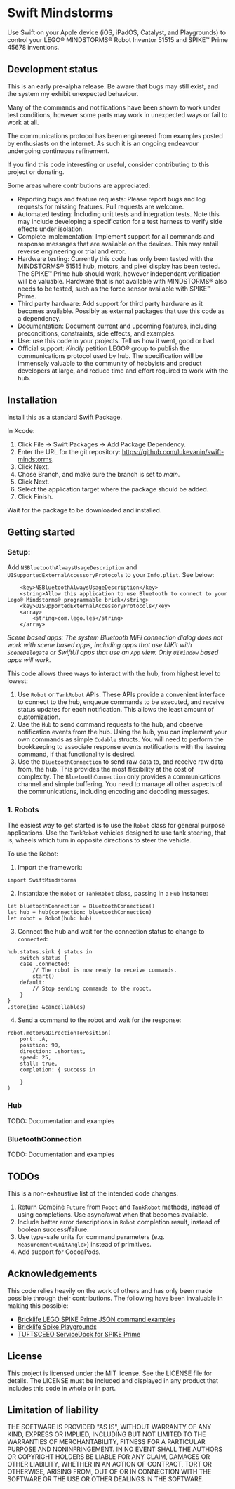 # Swift Mindstorms

Use Swift on your Apple device (iOS, iPadOS, Catalyst, and Playgrounds) to control your LEGO® MINDSTORMS® Robot Inventor 51515 and SPIKE™ Prime 45678 inventions.

## Development status

This is an early pre-alpha release. Be aware that bugs may still exist, and the system my exhibit unexpected behaviour. 

Many of the commands and notifications have been shown to work under test conditions, however some parts may work in unexpected ways or fail to work at all. 

The communications protocol has been engineered from examples posted by enthusiasts on the internet. As such it is an ongoing endeavour undergoing continuous refinement. 

If you find this code interesting or useful, consider contributing to this project or donating.

Some areas where contributions are appreciated:

- Reporting bugs and feature requests: Please report bugs and log requests for missing features. Pull requests are welcome.
- Automated testing: Including unit tests and integration tests. Note this may include developing a specification for a test harness to verify side effects under isolation.
- Complete implementation: Implement support for all commands and response messages that are available on the devices. This may entail reverse engineering or trial and error.
- Hardware testing: Currently this code has only been tested with the MINDSTORMS® 51515 hub, motors, and pixel display has been tested. The SPIKE™ Prime hub should work, however independant verification will be valuable. Hardware that is not available with MINDSTORMS® also needs to be tested, such as the force sensor available with SPIKE™ Prime.
- Third party hardware: Add support for third party hardware as it becomes available. Possibly as external packages that use this code as a dependency.
- Documentation: Document current and upcoming features, including preconditions, constraints, side effects, and examples.
- Use: use this code in your projects. Tell us how it went, good or bad.
- Official support: *Kindly* petition LEGO® group to publish the communications protocol used by hub. The specification will be immensely valuable to the community of hobbyists and product developers at large, and reduce time and effort required to work with the hub.

## Installation

Install this as a standard Swift Package.

In Xcode:

1. Click File -> Swift Packages -> Add Package Dependency.
2. Enter the URL for the git repository: https://github.com/lukevanin/swift-mindstorms.
3. Click Next.
4. Chose Branch, and make sure the branch is set to *main*. 
5. Click Next.
6. Select the application target where the package should be added.
7. Click Finish.

Wait for the package to be downloaded and installed.

## Getting started

### Setup:

Add `NSBluetoothAlwaysUsageDescription` and `UISupportedExternalAccessoryProtocols` to your `Info.plist`. See below:

```
    <key>NSBluetoothAlwaysUsageDescription</key>
    <string>Allow this application to use Bluetooth to connect to your Lego® Mindstorms® programmable brick</string>
    <key>UISupportedExternalAccessoryProtocols</key>
    <array>
        <string>com.lego.les</string>
    </array>
```

_Scene based apps: The system Bluetooth MiFi connection dialog does not work with scene based apps, including apps that use UIKit with `SceneDelegate` or SwiftUI apps that use an `App` view. Only `UIWindow` based apps will work._

This code allows three ways to interact with the hub, from highest level to lowest: 

1. Use `Robot` or `TankRobot` APIs. These APIs provide a convenient interface to connect to the hub, enqueue commands to be executed, and receive status updates for each notification. This allows the least amount of customization.  
2. Use the `Hub` to send command requests to the hub, and observe notification events from the hub. Using the hub, you can implement your own commands as simple `Codable` structs. You will need to perform the bookkeeping to associate response events notifications with the issuing command, if that functionality is desired. 
3. Use the `BluetoothConnection` to send raw data to, and receive raw data from, the hub. This provides the most flexibility at the cost of complexity. The `BluetoothConnection` only provides a communications channel and simple buffering. You need to manage all other aspects of the communications, including encoding and decoding messages.

### 1. Robots

The easiest way to get started is to use the `Robot` class for general purpose applications. Use the `TankRobot` vehicles designed to use tank steering, that is, wheels which turn in opposite directions to steer the vehicle.

To use the Robot:

1. Import the framework:
```
import SwiftMindstorms
```

2. Instantiate the `Robot` or `TankRobot` class, passing in a `Hub` instance:
```
let bluetoothConnection = BluetoothConnection()
let hub = hub(connection: bluetoothConnection)
let robot = Robot(hub: hub)
```

3. Connect the hub and wait for the connection status to change to `connected`:
```
hub.status.sink { status in 
    switch status {
    case .connected:
        // The robot is now ready to receive commands.
        start()
    default:
        // Stop sending commands to the robot.
    }
}
.store(in: &cancellables)
```

4. Send a command to the robot and wait for the response:
```
robot.motorGoDirectionToPosition(
    port: .A,
    position: 90,
    direction: .shortest,
    speed: 25,
    stall: true,
    completion: { success in 
    
    }
)
```

### Hub

TODO: Documentation and examples

### BluetoothConnection

TODO: Documentation and examples

## TODOs

This is a non-exhaustive list of the intended code changes.

1. Return Combine `Future` from `Robot` and `TankRobot` methods, instead of using completions. Use async/awat when that becomes available.
2. Include better error descriptions in `Robot` completion result, instead of boolean success/failure.
3. Use type-safe units for command parameters (e.g. `Measurement<UnitAngle>`) instead of primitives.
4. Add support for CocoaPods.

## Acknowledgements

This code relies heavily on the work of others and has only been made possible through their contributions. The following have been invaluable in making this possible:

- [Bricklife LEGO SPIKE Prime JSON command examples](https://gist.github.com/bricklife/13c7fe07c3145dd94f4f23d20ccf5a79)
- [Bricklife Spike Playgrounds](https://github.com/bricklife/SpikePlaygrounds-Swift/tree/d0944002f0fb07b26b3c90602ab63c87dbea32da)
- [TUFTSCEEO ServiceDock for SPIKE Prime](https://github.com/tuftsceeo/SPIKE-Web-Interface/blob/03c42dc1fb954ffb52141fd92575b3c296b122a6/docs/modules/SPIKE/spike/ujsonrpc.js)

###

## License

This project is licensed under the MIT license. See the LICENSE file for details. The LICENSE must be included and displayed in any product that includes this code in whole or in part.

## Limitation of liability

THE SOFTWARE IS PROVIDED "AS IS", WITHOUT WARRANTY OF ANY KIND, EXPRESS OR
IMPLIED, INCLUDING BUT NOT LIMITED TO THE WARRANTIES OF MERCHANTABILITY,
FITNESS FOR A PARTICULAR PURPOSE AND NONINFRINGEMENT. IN NO EVENT SHALL THE
AUTHORS OR COPYRIGHT HOLDERS BE LIABLE FOR ANY CLAIM, DAMAGES OR OTHER
LIABILITY, WHETHER IN AN ACTION OF CONTRACT, TORT OR OTHERWISE, ARISING FROM,
OUT OF OR IN CONNECTION WITH THE SOFTWARE OR THE USE OR OTHER DEALINGS IN THE
SOFTWARE.
